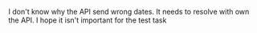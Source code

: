 I don't know why the API send wrong dates. It needs to resolve with own the API. I hope it isn't important for the test task

